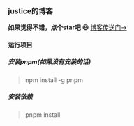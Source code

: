 ### justice的博客

**如果觉得不错，点个star吧 😃**
[博客传送门->](https://justice996.github.io/)

#### 运行项目

##### 安装pnpm(如果没有安装的话)
> npm install -g pnpm

##### 安装依赖
> pnpm install